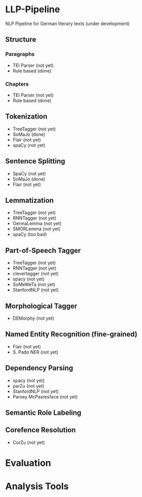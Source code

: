 # LLP-Pipeline
NLP Pipeline for German literary texts (under development)
## Structure
### Paragraphs
* TEI Parser (not yet)
* Rule based (done)
### Chapters
* TEI Parser (not yet)
* Rule based (done)
## Tokenization
* TreeTagger (not yet)
* SoMaJo (done)
* Flair (not yet)
* spaCy (not yet)
## Sentence Splitting
* SpaCy (not yet)
* SoMaJo (done)
* Flair (not yet)
## Lemmatization
* TreeTagger (not yet)
* RNNTagger (not yet)
* GermaLemma (not yet)
* SMORLemma (not yet)
* spaCy (too bad)
## Part-of-Speech Tagger
* TreeTagger (not yet)
* RNNTagger (not yet)
* clevertagger (not yet)
* spacy (not yet)
* SoMeWeTa (not yet)
* StanfordNLP (not yet)
## Morphological Tagger
* DEMorphy (not yet)
## Named Entity Recognition (fine-grained)
* Flair (not yet)
* S. Pado NER (not yet)
## Dependency Parsing
* spacy (not yet)
* parZu (not yet)
* StanfordNLP (not yet)
* Parsey McPasresface (not yet)
## Semantic Role Labeling
## Corefence Resolution
* CorZu (not yet)
# Evaluation
# Analysis Tools
